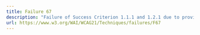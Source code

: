 ```yaml
---
title: Failure 67
description: "Failure of Success Criterion 1.1.1 and 1.2.1 due to providing long descriptions for non-text content that does not serve the same purpose or does not present the same information"
url: https://www.w3.org/WAI/WCAG21/Techniques/failures/F67
---
```

